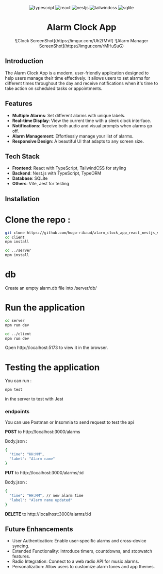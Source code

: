 <div align="center">
  <img src="https://img.shields.io/badge/-TypeScript-black?style=for-the-badge&logoColor=white&logo=typescript&color=3178C6" alt="typescript" />
  <img src="https://img.shields.io/badge/React-20232A?style=for-the-badge&logo=react&logoColor=61DAFB" alt="react"/>
  <img src="https://img.shields.io/badge/-NestJs-ea2845?style=for-the-badge&logo=nestjs&logoColor=white" alt="nestjs"/>
  <img src="https://img.shields.io/badge/Tailwind_CSS-38B2AC?style=for-the-badge&logo=tailwind-css&logoColor=white" alt="tailwindcss"/>
  <img src="https://img.shields.io/badge/SQLite-07405E?style=for-the-badge&logo=sqlite&logoColor=white" alt="sqlite">
</div>

<div align="center">

# Alarm Clock App

</div>

<div align="center">
  ![Clock ScreenShot](https://imgur.com/Uh2fMVf)
  ![Alarm Manager ScreenShot](https://imgur.com/rMHuSuG)
</div>

## Introduction

The Alarm Clock App is a modern, user-friendly application designed to help users manage their time effectively. It allows users to set alarms for different times throughout the day and receive notifications when it's time to take action on scheduled tasks or appointments.

## Features

- **Multiple Alarms**: Set different alarms with unique labels.
- **Real-time Display**: View the current time with a sleek clock interface.
- **Notifications**: Receive both audio and visual prompts when alarms go off.
- **Alarm Management**: Effortlessly manage your list of alarms.
- **Responsive Design**: A beautiful UI that adapts to any screen size.

## Tech Stack

- **Frontend**: React with TypeScript, TailwindCSS for styling
- **Backend**: Nest.js with TypeScript, TypeORM
- **Database**: SQLite
- **Others**: Vite, Jest for testing

## Installation

# Clone the repo :

```bash
git clone https://github.com/hugo-ribaud/alarm_clock_app_react_nestjs_sqlite.git
cd client
npm install

cd ../server
npm install
```

# db

Create an empty alarm.db file into /server/db/

# Run the application

```bash
cd server
npm run dev

cd ../client
npm run dev
```

Open http://localhost:5173 to view it in the browser.

# Testing the application

You can run :

```bash
npm test
```

in the server to test with Jest

### endpoints

You can use Postman or Insomnia to send request to test the api

**POST** to http://localhost:3000/alarms

Body.json :

```bash
{
  "time": "HH:MM",
  "label": "Alarm name"
}
```

**PUT** to http://localhost:3000/alarms/:id

Body.json :

```bash
{
  "time": "HH:MM", // new alarm time
  "label": "Alarm name updated"
}
```

**DELETE** to http://localhost:3000/alarms/:id

## Future Enhancements

- User Authentication: Enable user-specific alarms and cross-device syncing.
- Extended Functionality: Introduce timers, countdowns, and stopwatch features.
- Radio Integration: Connect to a web radio API for music alarms.
- Personalization: Allow users to customize alarm tones and app themes.
